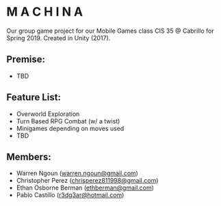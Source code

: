 # M A C H I N A
Our group game project for our Mobile Games class CIS 35 @ Cabrillo for Spring 2019. Created in Unity (2017).

## Premise:

- TBD

## Feature List:

- Overworld Exploration
- Turn Based RPG Combat (w/ a twist)
- Minigames depending on moves used
- TBD

## Members:

- Warren Ngoun (warren.ngoun@gmail.com)
- Christopher Perez (chrisperez811998@gmail.com)
- Ethan Osborne Berman (ethberman@gmail.com)
- Pablo Castillo (r3dg3ar@hotmail.com)
